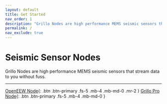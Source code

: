 ```yaml
---
layout: default
title: Get Started
nav_order: 1
description: "Grillo Nodes are high performance MEMS seismic sensors that stream data to you without fuss."
permalink: /
nav_exclude: true
---
```


# Seismic Sensor Nodes

Grillo Nodes are high performance MEMS seismic sensors that stream data to you without fuss.

---

[OpenEEW Node](/node){: .btn .btn-primary .fs-5 .mb-4 .mb-md-0 .mr-2 } [Grillo Pro Node](/node-pro){: .btn .btn-primary .fs-5 .mb-4 .mb-md-0 }
